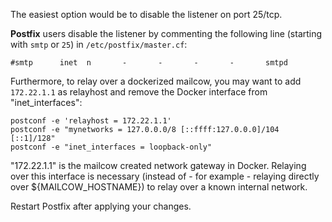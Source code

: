 The easiest option would be to disable the listener on port 25/tcp.

**Postfix** users disable the listener by commenting the following line (starting with `smtp` or `25`) in `/etc/postfix/master.cf`:
```
#smtp      inet  n       -       -       -       -       smtpd
```

Furthermore, to relay over a dockerized mailcow, you may want to add `172.22.1.1` as relayhost and remove the Docker interface from "inet_interfaces":

```
postconf -e 'relayhost = 172.22.1.1'
postconf -e "mynetworks = 127.0.0.0/8 [::ffff:127.0.0.0]/104 [::1]/128"
postconf -e "inet_interfaces = loopback-only"
```

"172.22.1.1" is the mailcow created network gateway in Docker.
Relaying over this interface is necessary (instead of - for example - relaying directly over ${MAILCOW_HOSTNAME}) to relay over a known internal network.

Restart Postfix after applying your changes.
